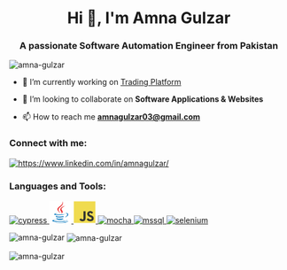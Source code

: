 <h1 align="center">Hi 👋, I'm Amna Gulzar</h1>
<h3 align="center">A passionate Software Automation Engineer from Pakistan</h3>

<p align="left"> <img src="https://komarev.com/ghpvc/?username=amna-gulzar&label=Profile%20views&color=0e75b6&style=flat" alt="amna-gulzar" /> </p>

- 🔭 I’m currently working on [Trading Platform](https://app.myfreedom.ae/)

- 👯 I’m looking to collaborate on **Software Applications & Websites**

- 📫 How to reach me **amnagulzar03@gmail.com**

<h3 align="left">Connect with me:</h3>
<p align="left">
<a href="https://linkedin.com/in/https://www.linkedin.com/in/amnagulzar/" target="blank"><img align="center" src="https://raw.githubusercontent.com/rahuldkjain/github-profile-readme-generator/master/src/images/icons/Social/linked-in-alt.svg" alt="https://www.linkedin.com/in/amnagulzar/" height="30" width="40" /></a>
</p>

<h3 align="left">Languages and Tools:</h3>
<p align="left"> <a href="https://www.cypress.io" target="_blank" rel="noreferrer"> <img src="https://raw.githubusercontent.com/simple-icons/simple-icons/6e46ec1fc23b60c8fd0d2f2ff46db82e16dbd75f/icons/cypress.svg" alt="cypress" width="40" height="40"/> </a> <a href="https://www.java.com" target="_blank" rel="noreferrer"> <img src="https://raw.githubusercontent.com/devicons/devicon/master/icons/java/java-original.svg" alt="java" width="40" height="40"/> </a> <a href="https://developer.mozilla.org/en-US/docs/Web/JavaScript" target="_blank" rel="noreferrer"> <img src="https://raw.githubusercontent.com/devicons/devicon/master/icons/javascript/javascript-original.svg" alt="javascript" width="40" height="40"/> </a> <a href="https://mochajs.org" target="_blank" rel="noreferrer"> <img src="https://www.vectorlogo.zone/logos/mochajs/mochajs-icon.svg" alt="mocha" width="40" height="40"/> </a> <a href="https://www.microsoft.com/en-us/sql-server" target="_blank" rel="noreferrer"> <img src="https://www.svgrepo.com/show/303229/microsoft-sql-server-logo.svg" alt="mssql" width="40" height="40"/> </a> <a href="https://www.selenium.dev" target="_blank" rel="noreferrer"> <img src="https://raw.githubusercontent.com/detain/svg-logos/780f25886640cef088af994181646db2f6b1a3f8/svg/selenium-logo.svg" alt="selenium" width="40" height="40"/> </a> </p>

<p><img align="left" src="https://github-readme-stats.vercel.app/api/top-langs?username=amna-gulzar&show_icons=true&locale=en&layout=compact" alt="amna-gulzar" /></p>

<p>&nbsp;<img align="center" src="https://github-readme-stats.vercel.app/api?username=amna-gulzar&show_icons=true&locale=en" alt="amna-gulzar" /></p>

<p><img align="center" src="https://github-readme-streak-stats.herokuapp.com/?user=amna-gulzar&" alt="amna-gulzar" /></p>

